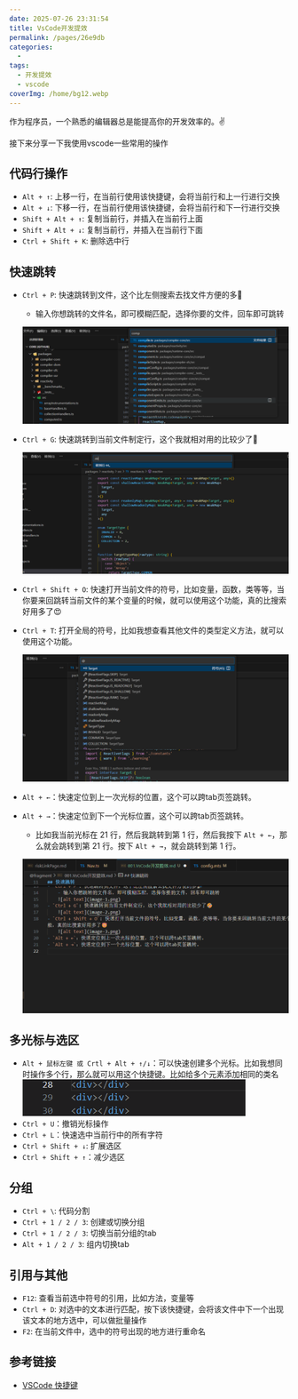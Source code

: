 ```yaml
---
date: 2025-07-26 23:31:54
title: VsCode开发提效
permalink: /pages/26e9db
categories:
  - 
tags:
  - 开发提效
  - vscode
coverImg: /home/bg12.webp
---
```

作为程序员，一个熟悉的编辑器总是能提高你的开发效率的。✌️

接下来分享一下我使用vscode一些常用的操作

## 代码行操作
- `Alt + ↑`: 上移一行，在当前行使用该快捷键，会将当前行和上一行进行交换
- `Alt + ↓`: 下移一行，在当前行使用该快捷键，会将当前行和下一行进行交换
- `Shift + Alt + ↑`: 复制当前行，并插入在当前行上面
- `Shift + Alt + ↓`: 复制当前行，并插入在当前行下面
- `Ctrl + Shift + K`: 删除选中行

## 快速跳转

- `Ctrl + P`: 快速跳转到文件，这个比左侧搜索去找文件方便的多🎉
    - 输入你想跳转的文件名，即可模糊匹配，选择你要的文件，回车即可跳转
    
    ![alt text](image-1.png)
- `Ctrl + G`: 快速跳转到当前文件制定行，这个我就相对用的比较少了🤣

    ![alt text](image-2.png)
- `Ctrl + Shift + O`: 快速打开当前文件的符号，比如变量，函数，类等等，当你要来回跳转当前文件的某个变量的时候，就可以使用这个功能，真的比搜索好用多了😍
- `Ctrl + T`: 打开全局的符号，比如我想查看其他文件的类型定义方法，就可以使用这个功能。

    ![alt text](image-3.png)
- `Alt + ←`：快速定位到上一次光标的位置，这个可以跨tab页签跳转。
- `Alt + →`：快速定位到下一个光标位置，这个可以跨tab页签跳转。
    - 比如我当前光标在 21 行，然后我跳转到第 1 行，然后我按下 `Alt + ←`，那么就会跳转到第 21 行。按下 `Alt + →`，就会跳转到第 1 行。

    ![alt text](image-4.gif)

## 多光标与选区
- `Alt + 鼠标左键 或 Crtl + Alt + ↑/↓`：可以快速创建多个光标。比如我想同时操作多个行，那么就可以用这个快捷键。比如给多个元素添加相同的类名
    ![alt text](image-5.gif)
- `Ctrl + U`：撤销光标操作
- `Ctrl + L`：快速选中当前行中的所有字符
- `Ctrl + Shift + ↓`: 扩展选区
- `Ctrl + Shift + ↑`：减少选区

## 分组
- `Ctrl + \`: 代码分割
- `Ctrl + 1 / 2 / 3`: 创建或切换分组
- `Ctrl + 1 / 2 / 3`: 切换当前分组的tab
- `Alt + 1 / 2 / 3`: 组内切换tab

## 引用与其他
- `F12`: 查看当前选中符号的引用，比如方法，变量等
- `Ctrl + D`: 对选中的文本进行匹配，按下该快捷键，会将该文件中下一个出现该文本的地方选中，可以做批量操作
- `F2`: 在当前文件中，选中的符号出现的地方进行重命名

## 参考链接
- [VSCode 快捷键](https://code.visualstudio.com/shortcuts/keyboard-shortcuts-windows.pdf)
